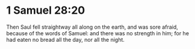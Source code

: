 # 1 Samuel 28:20

Then Saul fell straightway all along on the earth, and was sore afraid, because of the words of Samuel: and there was no strength in him; for he had eaten no bread all the day, nor all the night.
